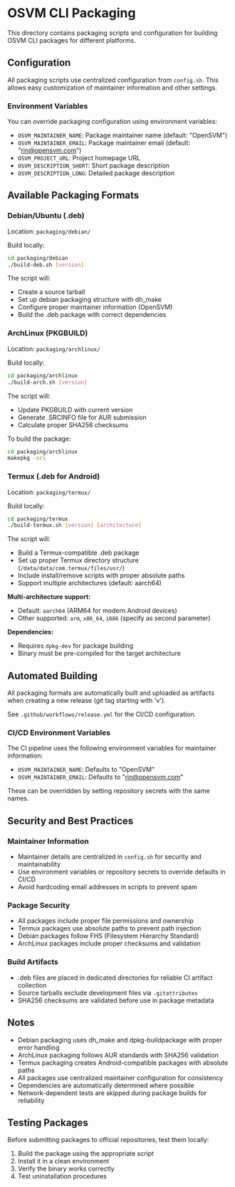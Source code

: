 # OSVM CLI Packaging

This directory contains packaging scripts and configuration for building OSVM CLI packages for different platforms.

## Configuration

All packaging scripts use centralized configuration from `config.sh`. This allows easy customization of maintainer information and other settings.

### Environment Variables

You can override packaging configuration using environment variables:

- `OSVM_MAINTAINER_NAME`: Package maintainer name (default: "OpenSVM")
- `OSVM_MAINTAINER_EMAIL`: Package maintainer email (default: "rin@opensvm.com")
- `OSVM_PROJECT_URL`: Project homepage URL
- `OSVM_DESCRIPTION_SHORT`: Short package description
- `OSVM_DESCRIPTION_LONG`: Detailed package description

## Available Packaging Formats

### Debian/Ubuntu (.deb)
Location: `packaging/debian/`

Build locally:
```bash
cd packaging/debian
./build-deb.sh [version]
```

The script will:
- Create a source tarball
- Set up debian packaging structure with dh_make
- Configure proper maintainer information (OpenSVM)
- Build the .deb package with correct dependencies

### ArchLinux (PKGBUILD)
Location: `packaging/archlinux/`

Build locally:
```bash
cd packaging/archlinux
./build-arch.sh [version]
```

The script will:
- Update PKGBUILD with current version
- Generate .SRCINFO file for AUR submission
- Calculate proper SHA256 checksums

To build the package:
```bash
cd packaging/archlinux
makepkg -sri
```

### Termux (.deb for Android)
Location: `packaging/termux/`

Build locally:
```bash
cd packaging/termux
./build-termux.sh [version] [architecture]
```

The script will:
- Build a Termux-compatible .deb package
- Set up proper Termux directory structure (`/data/data/com.termux/files/usr/`)
- Include install/remove scripts with proper absolute paths
- Support multiple architectures (default: aarch64)

**Multi-architecture support:**
- Default: `aarch64` (ARM64 for modern Android devices)
- Other supported: `arm`, `x86_64`, `i686` (specify as second parameter)

**Dependencies:**
- Requires `dpkg-dev` for package building
- Binary must be pre-compiled for the target architecture

## Automated Building

All packaging formats are automatically built and uploaded as artifacts when creating a new release (git tag starting with 'v').

See `.github/workflows/release.yml` for the CI/CD configuration.

### CI/CD Environment Variables

The CI pipeline uses the following environment variables for maintainer information:
- `OSVM_MAINTAINER_NAME`: Defaults to "OpenSVM" 
- `OSVM_MAINTAINER_EMAIL`: Defaults to "rin@opensvm.com"

These can be overridden by setting repository secrets with the same names.

## Security and Best Practices

### Maintainer Information
- Maintainer details are centralized in `config.sh` for security and maintainability
- Use environment variables or repository secrets to override defaults in CI/CD
- Avoid hardcoding email addresses in scripts to prevent spam

### Package Security
- All packages include proper file permissions and ownership
- Termux packages use absolute paths to prevent path injection
- Debian packages follow FHS (Filesystem Hierarchy Standard)
- ArchLinux packages include proper checksums and validation

### Build Artifacts
- .deb files are placed in dedicated directories for reliable CI artifact collection
- Source tarballs exclude development files via `.gitattributes`
- SHA256 checksums are validated before use in package metadata

## Notes

- Debian packaging uses dh_make and dpkg-buildpackage with proper error handling
- ArchLinux packaging follows AUR standards with SHA256 validation
- Termux packaging creates Android-compatible packages with absolute paths
- All packages use centralized maintainer configuration for consistency
- Dependencies are automatically determined where possible
- Network-dependent tests are skipped during package builds for reliability

## Testing Packages

Before submitting packages to official repositories, test them locally:

1. Build the package using the appropriate script
2. Install it in a clean environment
3. Verify the binary works correctly
4. Test uninstallation procedures